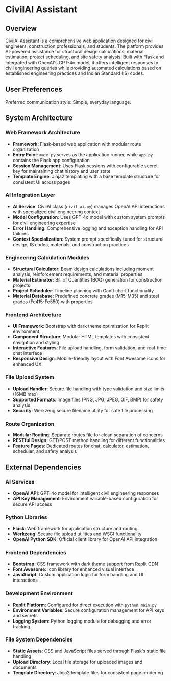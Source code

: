 # CivilAI Assistant

## Overview

CivilAI Assistant is a comprehensive web application designed for civil engineers, construction professionals, and students. The platform provides AI-powered assistance for structural design calculations, material estimation, project scheduling, and site safety analysis. Built with Flask and integrated with OpenAI's GPT-4o model, it offers intelligent responses to civil engineering queries while providing automated calculations based on established engineering practices and Indian Standard (IS) codes.

## User Preferences

Preferred communication style: Simple, everyday language.

## System Architecture

### Web Framework Architecture
- **Framework**: Flask-based web application with modular route organization
- **Entry Point**: `main.py` serves as the application runner, while `app.py` contains the Flask app configuration
- **Session Management**: Uses Flask sessions with configurable secret key for maintaining chat history and user state
- **Template Engine**: Jinja2 templating with a base template structure for consistent UI across pages

### AI Integration Layer
- **AI Service**: CivilAI class (`civil_ai.py`) manages OpenAI API interactions with specialized civil engineering context
- **Model Configuration**: Uses GPT-4o model with custom system prompts for civil engineering expertise
- **Error Handling**: Comprehensive logging and exception handling for API failures
- **Context Specialization**: System prompt specifically tuned for structural design, IS codes, materials, and construction practices

### Engineering Calculation Modules
- **Structural Calculator**: Beam design calculations including moment analysis, reinforcement requirements, and material properties
- **Material Estimator**: Bill of Quantities (BOQ) generation for construction projects
- **Project Scheduler**: Timeline planning with Gantt chart functionality
- **Material Database**: Predefined concrete grades (M15-M35) and steel grades (Fe415-Fe550) with properties

### Frontend Architecture
- **UI Framework**: Bootstrap with dark theme optimization for Replit environment
- **Component Structure**: Modular HTML templates with consistent navigation and styling
- **Interactive Features**: File upload handling, form validation, and real-time chat interface
- **Responsive Design**: Mobile-friendly layout with Font Awesome icons for enhanced UX

### File Upload System
- **Upload Handler**: Secure file handling with type validation and size limits (16MB max)
- **Supported Formats**: Image files (PNG, JPG, JPEG, GIF, BMP) for safety analysis
- **Security**: Werkzeug secure filename utility for safe file processing

### Route Organization
- **Modular Routing**: Separate routes file for clean separation of concerns
- **RESTful Design**: GET/POST method handling for different functionalities
- **Feature Pages**: Dedicated routes for chat, calculator, estimation, scheduler, and safety analysis

## External Dependencies

### AI Services
- **OpenAI API**: GPT-4o model for intelligent civil engineering responses
- **API Key Management**: Environment variable-based configuration for secure API access

### Python Libraries
- **Flask**: Web framework for application structure and routing
- **Werkzeug**: Secure file upload utilities and WSGI functionality
- **OpenAI Python SDK**: Official client library for OpenAI API integration

### Frontend Dependencies
- **Bootstrap**: CSS framework with dark theme support from Replit CDN
- **Font Awesome**: Icon library for enhanced visual interface
- **JavaScript**: Custom application logic for form handling and UI interactions

### Development Environment
- **Replit Platform**: Configured for direct execution with `python main.py`
- **Environment Variables**: Secure configuration management for API keys and secrets
- **Logging System**: Python logging module for debugging and error tracking

### File System Dependencies
- **Static Assets**: CSS and JavaScript files served through Flask's static file handling
- **Upload Directory**: Local file storage for uploaded images and documents
- **Template Directory**: Jinja2 template files for consistent page rendering